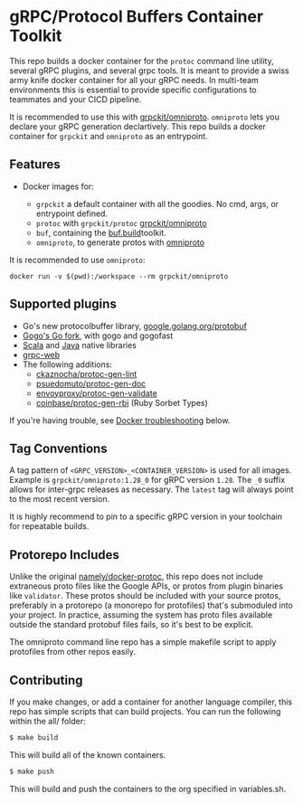 # gRPC/Protocol Buffers Container Toolkit

This repo builds a docker container for the `protoc` command line utility, several gRPC plugins, and
several grpc tools. It is meant to provide a swiss army knife docker container for all your gRPC
needs. In multi-team environments this is essential to provide specific configurations to teammates and your CICD pipeline.

It is recommended to use this with [grpckit/omniproto](https://github.com/grpckit/omniproto). `omniproto`
lets you declare your gRPC generation declartively. This repo
builds a docker container for `grpckit` and `omniproto` as an
entrypoint.

## Features

- Docker images for:

  - `grpckit` a default container with all the goodies. No cmd, args, or entrypoint defined.
  - `protoc` with `grpckit/protoc` [grpckit/omniproto](https://github.com/grpckit/omniproto)
  - `buf`, containing the [buf.build](https://buf.build/)toolkit.
  - `omniproto`, to generate protos with [omniproto](https://github.com/grpckit/omniproto)

It is recommended to use `omniproto`:

```
docker run -v $(pwd):/workspace --rm grpckit/omniproto
```

## Supported plugins

- Go's new protocolbuffer library, [google.golang.org/protobuf](https://google.golang.org/protobuf)
- [Gogo's Go fork](https://github.com/gogo/protobuf), with gogo and gogofast
- [Scala](https://github.com/scalapb/ScalaPB) and [Java](https://github.com/grpc/grpc-java) native libraries
- [grpc-web](https://github.com/grpc/grpc-web)
- The following additions:
  - [ckaznocha/protoc-gen-lint](https://github.com/ckaznocha/protoc-gen-lint)
  - [psuedomuto/protoc-gen-doc](https://github.com/pseudomuto/protoc-gen-doc)
  - [envoyproxy/protoc-gen-validate](https://github.com/envoyproxy/protoc-gen-validate)
  - [coinbase/protoc-gen-rbi](https://github.com/coinbase/protoc-gen-rbi) (Ruby Sorbet Types)

If you're having trouble, see [Docker troubleshooting](#docker-troubleshooting) below.

## Tag Conventions

A tag pattern of `<GRPC_VERSION>_<CONTAINER_VERSION>` is used for all images.
Example is `grpckit/omniproto:1.28_0` for gRPC version `1.28`. The `_0` suffix allows for inter-grpc releases as necessary. The `latest` tag will always point to the most recent version.

It is highly recommend to pin to a specific gRPC version in your toolchain for repeatable builds.

## Protorepo Includes

Unlike the original [namely/docker-protoc](https://github.com/namely/docker-protoc), this repo does not include extraneous
proto files like the Google APIs, or protos from plugin binaries like `validator`. These protos should be included
with your source protos, preferably in a protorepo (a monorepo for protofiles) that's submoduled into your project.
In practice, assuming the system has proto files available outside the standard protobuf files fails, so it's
best to be explicit.

The omniproto command line repo has a simple makefile script to
apply protofiles from other repos easily.

## Contributing

If you make changes, or add a container for another language compiler, this repo
has simple scripts that can build projects. You can run the following within the
all/ folder:

```sh
$ make build
```

This will build all of the known containers.

```sh
$ make push
```

This will build and push the containers to the org specified in variables.sh.
